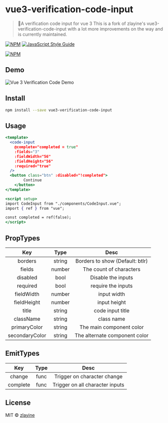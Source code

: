 # vue3-verification-code-input

> 🎉A verification code input for vue 3
> This is a fork of zlayine's vue3-verification-code-input with a lot more improvements on the way and is currently maintained.

[![NPM](https://img.shields.io/npm/v/vue3-verification-code-input.svg)](https://www.npmjs.com/package/vue3-verification-code-input) [![JavaScript Style Guide](https://img.shields.io/badge/code_style-standard-brightgreen.svg)](https://standardjs.com)

[![NPM](https://nodei.co/npm/vue3-verification-code-input.png)](https://nodei.co/npm/vue3-verification-code-input/)

## Demo

![Vue 3 Verification Code Demo](https://github.com/zlayine/vue3-verification-code-input/blob/master/public/demo_image.png?raw=true)

## Install

```bash
npm install --save vue3-verification-code-input
```

## Usage

```jsx
<template>
  <code-input
    @complete="completed = true"
    :fields="3"
    :fieldWidth="56"
    :fieldHeight="56"
    :required="true"
  />
  <button class="btn" :disabled="!completed">
		Continue
	</button>
</template>

<script setup>
import CodeInput from "./components/CodeInput.vue";
import { ref } from "vue";

const completed = ref(false);
</script>
```

## PropTypes

|        Key       |  Type  |              Desc               |
| :--------------: | :----: | :-----------------------------: |
|      borders     | string | Borders to show (Default: btlr) |
|      fields      | number |    The count of characters      |
|     disabled     |  bool  |      Disable the inputs         |
|     required     |  bool  |      require the inputs         |
|    fieldWidth    | number |          input width            |
|    fieldHeight   | number |         input height            |
|       title      | string |       code input title          |
|     className    | string |          class name             |
|   primaryColor   | string |   The main component color      |
|  secondaryColor  | string | The alternate component color   |

## EmitTypes

|   Key    | Type |              Desc               |
| :------: | :--: | :-----------------------------: |
|  change  | func |   Trigger on character change   |
| complete | func | Trigger on all character inputs |

## License

MIT © [zlayine](https://github.com/zlayine)
